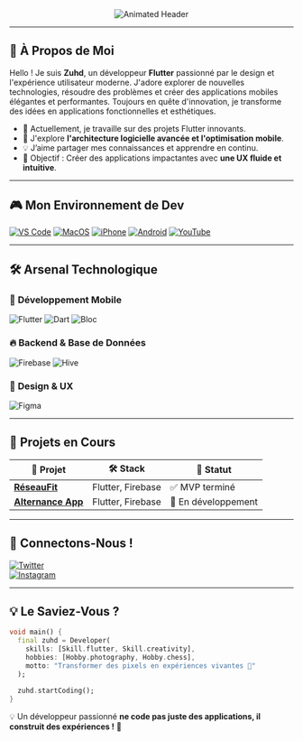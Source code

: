 <div align="center">
  <img src="https://readme-typing-svg.demolab.com?font=Fira+Code&weight=600&size=30&duration=4000&pause=1000&color=4f794d&center=true&vCenter=true&width=800&lines=👨💻+Développeur+Flutter+Créatif;🚀+Passionné+par+l'UI/UX+Moderne;⚡+Autodidacte+Curieux+et+Ambitieux" alt="Animated Header" />
</div>

---

## 🚀 **À Propos de Moi**
Hello ! Je suis **Zuhd**, un développeur **Flutter** passionné par le design et l'expérience utilisateur moderne. J'adore explorer de nouvelles technologies, résoudre des problèmes et créer des applications mobiles élégantes et performantes. Toujours en quête d'innovation, je transforme des idées en applications fonctionnelles et esthétiques.  

- 🔭 Actuellement, je travaille sur des projets Flutter innovants.
- 🌱 J'explore **l'architecture logicielle avancée et l'optimisation mobile**.
- 💡 J’aime partager mes connaissances et apprendre en continu.
- 🎯 Objectif : Créer des applications impactantes avec **une UX fluide et intuitive**.

---

## 🎮 **Mon Environnement de Dev**
[![VS Code](https://img.shields.io/badge/Editor-VSCode-007ACC?logo=visual-studio-code)](https://code.visualstudio.com/)
[![MacOS](https://img.shields.io/badge/OS-MacOS-999999?logo=apple)](https://www.apple.com/macos/)
[![iPhone](https://img.shields.io/badge/Device-iPhone_16-999999?logo=apple)](https://www.apple.com/iphone/)
[![Android](https://img.shields.io/badge/Device-Android-3DDC84?logo=android)](https://www.android.com/)
[![YouTube](https://img.shields.io/badge/Music-YouTube-FF0000?logo=youtube)](https://www.youtube.com/)

---

## 🛠️ **Arsenal Technologique**

### 📱 **Développement Mobile**
![Flutter](https://img.shields.io/badge/-Flutter-02569B?logo=flutter&logoColor=white)
![Dart](https://img.shields.io/badge/-Dart-0175C2?logo=dart&logoColor=white)
![Bloc](https://img.shields.io/badge/-Bloc-7E57C2?logo=flutter&logoColor=white)

### 🔥 **Backend & Base de Données**
![Firebase](https://img.shields.io/badge/-Firebase-FFCA28?logo=firebase&logoColor=black)
![Hive](https://img.shields.io/badge/-Hive-FFD700?logo=hive&logoColor=black)

### 🎨 **Design & UX**
![Figma](https://img.shields.io/badge/-Figma-F24E1E?logo=figma&logoColor=white)

---

## 🚀 **Projets en Cours**
| 📌 Projet | 🛠 Stack | 🚦 Statut |
|-----------|---------|----------|
| **[RéseauFit](https://github.com/akhydev/com_nvbiledev_reseauFit)** | Flutter, Firebase | ✅ MVP terminé |
| **[Alternance App](https://github.com/akhydev/com_nvbiledev_alternance_app)** | Flutter, Firebase | 🎨 En développement |

---

## 📡 **Connectons-Nous !**
[![Twitter](https://img.shields.io/badge/Twitter-Follow-1DA1F2?logo=twitter)](https://twitter.com/zuhddev)  
[![Instagram](https://img.shields.io/badge/Instagram-Follow-E4405F?logo=instagram)](https://instagram.com/zuhdev)

---

## 💡 **Le Saviez-Vous ?**
```dart
void main() {
  final zuhd = Developer(
    skills: [Skill.flutter, Skill.creativity],
    hobbies: [Hobby.photography, Hobby.chess],
    motto: "Transformer des pixels en expériences vivantes 💫"
  );
  
  zuhd.startCoding();
}
```
💡 Un développeur passionné **ne code pas juste des applications, il construit des expériences !** 🚀

